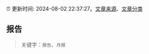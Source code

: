 :alarm_clock: 更新时间: 2024-08-02 22:37:27。[文章来源](/README.md)、[文章分类](/TAGS.md)

## 报告


> 关键字：`报告`、`月报`



